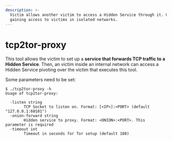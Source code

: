```yaml
---
description: >-
  Victim allows another victim to access a Hidden Service through it. Useful to
  gaining access to victims in isolated networks.
---
```


# tcp2tor-proxy

This tool allows the victim to set up a **service that forwards TCP traffic to a Hidden Service**. Then, an victim inside an internal network can access a Hidden Service pivoting over the victim that executes this tool.

Some parameters need to be set:

```text
$ ./tcp2tor-proxy -h
Usage of tcp2tor-proxy:

  -listen string
        TCP Socket to listen on. Format: [<IP>]:<PORT> (default "127.0.0.1:60101")
  -onion-forward string
        Hidden service to proxy. Format: <ONION>:<PORT>. This parameter is required
  -timeout int
        Timeout in seconds for Tor setup (default 180)
```

